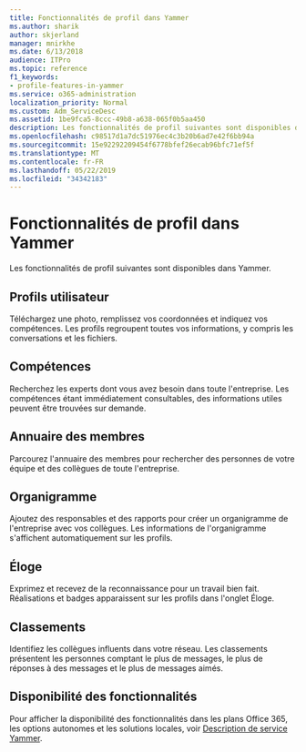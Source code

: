 ```yaml
---
title: Fonctionnalités de profil dans Yammer
ms.author: sharik
author: skjerland
manager: mnirkhe
ms.date: 6/13/2018
audience: ITPro
ms.topic: reference
f1_keywords:
- profile-features-in-yammer
ms.service: o365-administration
localization_priority: Normal
ms.custom: Adm_ServiceDesc
ms.assetid: 1be9fca5-8ccc-49b8-a638-065f0b5aa450
description: Les fonctionnalités de profil suivantes sont disponibles dans Yammer.
ms.openlocfilehash: c98517d1a7dc51976ec4c3b20b6ad7e42f6bb94a
ms.sourcegitcommit: 15e92292209454f6778bfef26ecab96bfc71ef5f
ms.translationtype: MT
ms.contentlocale: fr-FR
ms.lasthandoff: 05/22/2019
ms.locfileid: "34342183"
---
```

# <a name="profile-features-in-yammer"></a>Fonctionnalités de profil dans Yammer

Les fonctionnalités de profil suivantes sont disponibles dans Yammer.
  
## <a name="user-profiles"></a>Profils utilisateur
<a name="bkmk_UserProfiles"> </a>

Téléchargez une photo, remplissez vos coordonnées et indiquez vos compétences. Les profils regroupent toutes vos informations, y compris les conversations et les fichiers.
  
## <a name="expertise"></a>Compétences
<a name="bkmk_Expertise"> </a>

Recherchez les experts dont vous avez besoin dans toute l'entreprise. Les compétences étant immédiatement consultables, des informations utiles peuvent être trouvées sur demande.
  
## <a name="member-directory"></a>Annuaire des membres
<a name="bkmk_MemberDirectory"> </a>

Parcourez l'annuaire des membres pour rechercher des personnes de votre équipe et des collègues de toute l'entreprise.
  
## <a name="org-chart"></a>Organigramme
<a name="bkmk_OrgChart"> </a>

Ajoutez des responsables et des rapports pour créer un organigramme de l'entreprise avec vos collègues. Les informations de l'organigramme s'affichent automatiquement sur les profils.
  
## <a name="praise"></a>Éloge
<a name="bkmk_Praise"> </a>

Exprimez et recevez de la reconnaissance pour un travail bien fait. Réalisations et badges apparaissent sur les profils dans l'onglet Éloge.
  
## <a name="leaderboards"></a>Classements
<a name="bkmk_Leaderboards"> </a>

Identifiez les collègues influents dans votre réseau. Les classements présentent les personnes comptant le plus de messages, le plus de réponses à des messages et le plus de messages aimés.
  
## <a name="feature-availability"></a>Disponibilité des fonctionnalités
<a name="bkmk_Leaderboards"> </a>

Pour afficher la disponibilité des fonctionnalités dans les plans Office 365, les options autonomes et les solutions locales, voir [Description de service Yammer](yammer-service-description.md).
  

